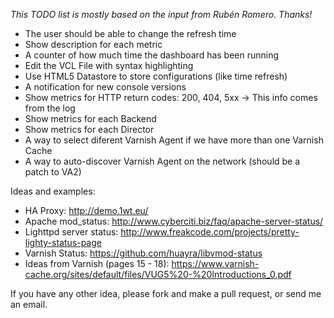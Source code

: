 _This TODO list is mostly based on the input from Rubén Romero. Thanks!_

* The user should be able to change the refresh time
* Show description for each metric
* A counter of how much time the dashboard has been running
* Edit the VCL File with syntax highlighting
* Use HTML5 Datastore to store configurations (like time refresh)
* A notification for new console versions
* Show metrics for HTTP return codes: 200, 404, 5xx -> This info comes from the log
* Show metrics for each Backend
* Show metrics for each Director
* A way to select diferent Varnish Agent if we have more than one Varnish Cache
* A way to auto-discover Varnish Agent on the network (should be a patch to VA2)

Ideas and examples:
* HA Proxy: http://demo.1wt.eu/
* Apache mod_status: http://www.cyberciti.biz/faq/apache-server-status/
* Lighttpd server status: http://www.freakcode.com/projects/pretty-lighty-status-page
* Varnish Status: https://github.com/huayra/libvmod-status
* Ideas from Varnish (pages 15 - 18): https://www.varnish-cache.org/sites/default/files/VUG5%20-%20Introductions_0.pdf

If you have any other idea, please fork and make a pull request, or send me an email.
